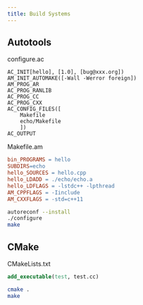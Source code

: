 ```yaml
---
title: Build Systems
---
```


## Autotools

configure.ac

```configure
AC_INIT[hello], [1.0], [bug@xxx.org])
AM_INIT_AUTOMAKE([-Wall -Werror foreign])
AM_PROG_AR
AC_PROG_RANLIB
AC_PROG_CC
AC_PROG_CXX
AC_CONFIG_FILES([
	Makefile
	echo/Makefile
	])
AC_OUTPUT
```

Makefile.am

```Makefile
bin_PROGRAMS = hello
SUBDIRS=echo
hello_SOURCES = hello.cpp
hello_LDADD = ./echo/echo.a
hello_LDFLAGS = -lstdc++ -lpthread
AM_CPPFLAGS = -Iinclude
AM_CXXFLAGS = -std=c++11
```

```sh
autoreconf --install
./configure
make
```

## CMake

CMakeLists.txt

```cmake
add_executable(test, test.cc)
```

```sh
cmake .
make
```
